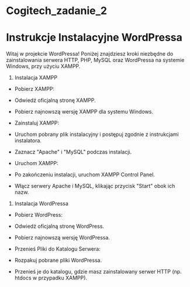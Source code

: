 # Cogitech_zadanie_2


# Instrukcje Instalacyjne WordPressa
Witaj w projekcie WordPressa! Poniżej znajdziesz kroki niezbędne do zainstalowania serwera HTTP, PHP, MySQL oraz WordPressa na systemie Windows, przy użyciu XAMPP.

1. Instalacja XAMPP
+ Pobierz XAMPP:

+ Odwiedź oficjalną stronę XAMPP.
+ Pobierz najnowszą wersję XAMPP dla systemu Windows.
+ Zainstaluj XAMPP:

+ Uruchom pobrany plik instalacyjny i postępuj zgodnie z instrukcjami instalatora.
+ Zaznacz "Apache" i "MySQL" podczas instalacji.
+ Uruchom XAMPP:

+ Po zakończeniu instalacji, uruchom XAMPP Control Panel.
+ Włącz serwery Apache i MySQL, klikając przycisk "Start" obok ich nazw.
1. Instalacja WordPressa
+ Pobierz WordPress:

+ Odwiedź oficjalną stronę WordPress.
+ Pobierz najnowszą wersję WordPressa.
+ Przenieś Pliki do Katalogu Serwera:

+ Rozpakuj pobrane pliki WordPressa.
+ Przenieś je do katalogu, gdzie masz zainstalowany serwer HTTP (np. htdocs w przypadku XAMPP).
